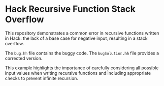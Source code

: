 # Hack Recursive Function Stack Overflow

This repository demonstrates a common error in recursive functions written in Hack: the lack of a base case for negative input, resulting in a stack overflow.

The `bug.hh` file contains the buggy code. The `bugSolution.hh` file provides a corrected version.

This example highlights the importance of carefully considering all possible input values when writing recursive functions and including appropriate checks to prevent infinite recursion.